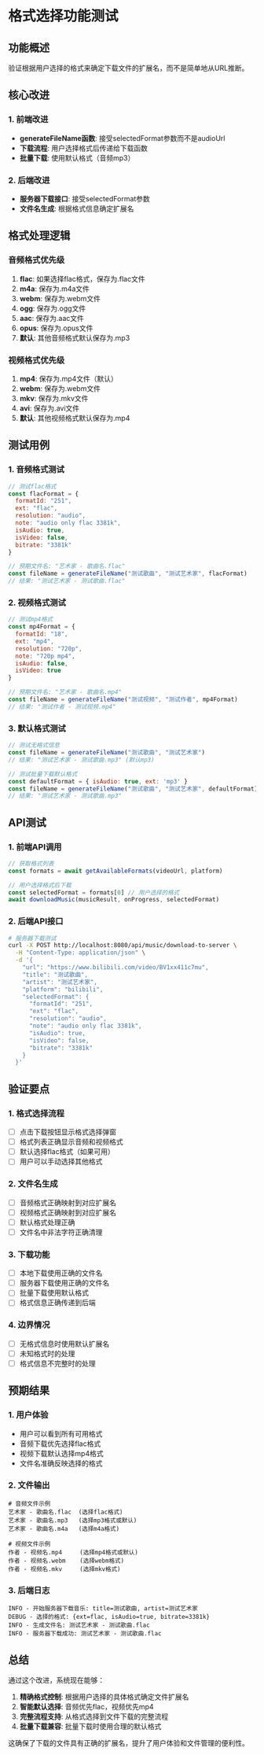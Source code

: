 # 格式选择功能测试

## 功能概述
验证根据用户选择的格式来确定下载文件的扩展名，而不是简单地从URL推断。

## 核心改进

### 1. 前端改进
- **generateFileName函数**: 接受selectedFormat参数而不是audioUrl
- **下载流程**: 用户选择格式后传递给下载函数
- **批量下载**: 使用默认格式（音频mp3）

### 2. 后端改进
- **服务器下载接口**: 接受selectedFormat参数
- **文件名生成**: 根据格式信息确定扩展名

## 格式处理逻辑

### 音频格式优先级
1. **flac**: 如果选择flac格式，保存为.flac文件
2. **m4a**: 保存为.m4a文件
3. **webm**: 保存为.webm文件
4. **ogg**: 保存为.ogg文件
5. **aac**: 保存为.aac文件
6. **opus**: 保存为.opus文件
7. **默认**: 其他音频格式默认保存为.mp3

### 视频格式优先级
1. **mp4**: 保存为.mp4文件（默认）
2. **webm**: 保存为.webm文件
3. **mkv**: 保存为.mkv文件
4. **avi**: 保存为.avi文件
5. **默认**: 其他视频格式默认保存为.mp4

## 测试用例

### 1. 音频格式测试
```javascript
// 测试flac格式
const flacFormat = {
  formatId: "251",
  ext: "flac",
  resolution: "audio",
  note: "audio only flac 3381k",
  isAudio: true,
  isVideo: false,
  bitrate: "3381k"
}

// 预期文件名: "艺术家 - 歌曲名.flac"
const fileName = generateFileName("测试歌曲", "测试艺术家", flacFormat)
// 结果: "测试艺术家 - 测试歌曲.flac"
```

### 2. 视频格式测试
```javascript
// 测试mp4格式
const mp4Format = {
  formatId: "18",
  ext: "mp4",
  resolution: "720p",
  note: "720p mp4",
  isAudio: false,
  isVideo: true
}

// 预期文件名: "艺术家 - 歌曲名.mp4"
const fileName = generateFileName("测试视频", "测试作者", mp4Format)
// 结果: "测试作者 - 测试视频.mp4"
```

### 3. 默认格式测试
```javascript
// 测试无格式信息
const fileName = generateFileName("测试歌曲", "测试艺术家")
// 结果: "测试艺术家 - 测试歌曲.mp3" (默认mp3)

// 测试批量下载默认格式
const defaultFormat = { isAudio: true, ext: 'mp3' }
const fileName = generateFileName("测试歌曲", "测试艺术家", defaultFormat)
// 结果: "测试艺术家 - 测试歌曲.mp3"
```

## API测试

### 1. 前端API调用
```javascript
// 获取格式列表
const formats = await getAvailableFormats(videoUrl, platform)

// 用户选择格式后下载
const selectedFormat = formats[0] // 用户选择的格式
await downloadMusic(musicResult, onProgress, selectedFormat)
```

### 2. 后端API接口
```bash
# 服务器下载测试
curl -X POST http://localhost:8080/api/music/download-to-server \
  -H "Content-Type: application/json" \
  -d '{
    "url": "https://www.bilibili.com/video/BV1xx411c7mu",
    "title": "测试歌曲",
    "artist": "测试艺术家",
    "platform": "bilibili",
    "selectedFormat": {
      "formatId": "251",
      "ext": "flac",
      "resolution": "audio",
      "note": "audio only flac 3381k",
      "isAudio": true,
      "isVideo": false,
      "bitrate": "3381k"
    }
  }'
```

## 验证要点

### 1. 格式选择流程
- [ ] 点击下载按钮显示格式选择弹窗
- [ ] 格式列表正确显示音频和视频格式
- [ ] 默认选择flac格式（如果可用）
- [ ] 用户可以手动选择其他格式

### 2. 文件名生成
- [ ] 音频格式正确映射到对应扩展名
- [ ] 视频格式正确映射到对应扩展名
- [ ] 默认格式处理正确
- [ ] 文件名中非法字符正确清理

### 3. 下载功能
- [ ] 本地下载使用正确的文件名
- [ ] 服务器下载使用正确的文件名
- [ ] 批量下载使用默认格式
- [ ] 格式信息正确传递到后端

### 4. 边界情况
- [ ] 无格式信息时使用默认扩展名
- [ ] 未知格式时的处理
- [ ] 格式信息不完整时的处理

## 预期结果

### 1. 用户体验
- 用户可以看到所有可用格式
- 音频下载优先选择flac格式
- 视频下载默认选择mp4格式
- 文件名准确反映选择的格式

### 2. 文件输出
```
# 音频文件示例
艺术家 - 歌曲名.flac  (选择flac格式)
艺术家 - 歌曲名.mp3   (选择mp3格式或默认)
艺术家 - 歌曲名.m4a   (选择m4a格式)

# 视频文件示例
作者 - 视频名.mp4     (选择mp4格式或默认)
作者 - 视频名.webm    (选择webm格式)
作者 - 视频名.mkv     (选择mkv格式)
```

### 3. 后端日志
```
INFO - 开始服务器下载音乐: title=测试歌曲, artist=测试艺术家
DEBUG - 选择的格式: {ext=flac, isAudio=true, bitrate=3381k}
INFO - 生成文件名: 测试艺术家 - 测试歌曲.flac
INFO - 服务器下载成功: 测试艺术家 - 测试歌曲.flac
```

## 总结

通过这个改进，系统现在能够：

1. **精确格式控制**: 根据用户选择的具体格式确定文件扩展名
2. **智能默认选择**: 音频优先flac，视频优先mp4
3. **完整流程支持**: 从格式选择到文件下载的完整流程
4. **批量下载兼容**: 批量下载时使用合理的默认格式

这确保了下载的文件具有正确的扩展名，提升了用户体验和文件管理的便利性。
